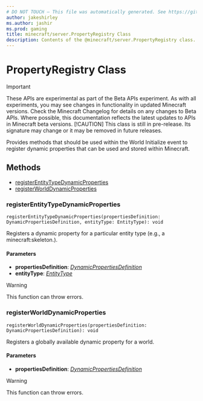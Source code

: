 ```yaml
---
# DO NOT TOUCH — This file was automatically generated. See https://github.com/mojang/minecraftapidocsgenerator to modify descriptions, examples, etc.
author: jakeshirley
ms.author: jashir
ms.prod: gaming
title: minecraft/server.PropertyRegistry Class
description: Contents of the @minecraft/server.PropertyRegistry class.
---
```

# PropertyRegistry Class
>[!IMPORTANT]
>These APIs are experimental as part of the Beta APIs experiment. As with all experiments, you may see changes in functionality in updated Minecraft versions. Check the Minecraft Changelog for details on any changes to Beta APIs. Where possible, this documentation reflects the latest updates to APIs in Minecraft beta versions.
> [!CAUTION]
> This class is still in pre-release.  Its signature may change or it may be removed in future releases.

Provides methods that should be used within the World Initialize event to register dynamic properties that can be used and stored within Minecraft.

## Methods
- [registerEntityTypeDynamicProperties](#registerentitytypedynamicproperties)
- [registerWorldDynamicProperties](#registerworlddynamicproperties)

### **registerEntityTypeDynamicProperties**
`
registerEntityTypeDynamicProperties(propertiesDefinition: DynamicPropertiesDefinition, entityType: EntityType): void
`

Registers a dynamic property for a particular entity type (e.g., a minecraft:skeleton.).

#### **Parameters**
- **propertiesDefinition**: [*DynamicPropertiesDefinition*](DynamicPropertiesDefinition.md)
- **entityType**: [*EntityType*](EntityType.md)

> [!WARNING]
> This function can throw errors.

### **registerWorldDynamicProperties**
`
registerWorldDynamicProperties(propertiesDefinition: DynamicPropertiesDefinition): void
`

Registers a globally available dynamic property for a world.

#### **Parameters**
- **propertiesDefinition**: [*DynamicPropertiesDefinition*](DynamicPropertiesDefinition.md)

> [!WARNING]
> This function can throw errors.
